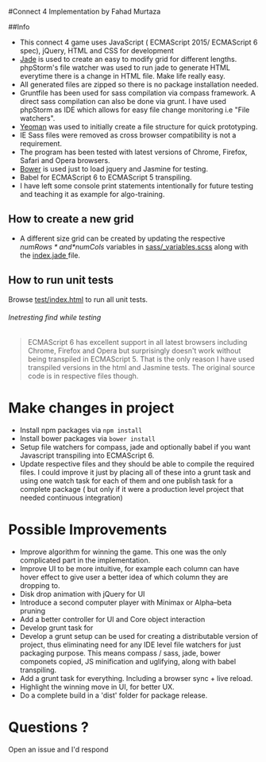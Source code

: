 #Connect 4 
Implementation by Fahad Murtaza

##Info

* This connect 4 game uses JavaScript ( ECMAScript 2015/ ECMAScript 6 spec), jQuery, HTML and CSS for development
* [Jade](http://jade-lang.com/) is used to create an easy to modify grid for different lengths. phpStorm's file watcher was used to run jade to generate HTML everytime there is a change in HTML file. Make life really easy.
* All generated files are zipped so there is no package installation needed.
* Gruntfile has been used for sass compilation via compass framework. A direct sass compilation can also be done via grunt. I have used phpStorm as IDE which allows for easy file change monitoring i.e "File watchers". 
* [Yeoman](http://yeoman.io/) was used to initially create a file structure for quick prototyping.
* IE Sass files were removed as cross browser compatibility is not a requirement.
* The program has been tested with latest versions of Chrome, Firefox, Safari and Opera browsers. 
* [Bower](http://bower.io) is used just to load jquery and Jasmine for testing.
* Babel for ECMAScript 6 to ECMAScript 5 transpiling.
* I have left some console print statements intentionally for future testing and teaching it as example for algo-training.

## How to create a new grid
* A different size grid can be created by updating the respective *$numRows* and *$numCols* variables in [sass/_variables.scss](sass/_variables.scss) along with the [index.jade ](index.jade ) file. 

## How to run unit tests

Browse [test/index.html](test/index.html) to run all unit tests. 

###### Inetresting find while testing

> ECMAScript 6 has excellent support in all latest browsers including Chrome, Firefox and Opera but surprisingly doesn't work without being transpiled in ECMAScript 5. That is the only reason I have used transpiled versions in the html and Jasmine tests. The original source code is in respective files though.

# Make changes in project

* Install npm packages via `npm install`
* Install bower packages via `bower install`
* Setup file watchers for compass, jade and optionally babel if you want Javascript transpiling into ECMAScript 6. 
* Update respective files and they should be able to compile the required files. I could improve it just by placing all of these into a grunt task and using one watch task for each of them and one publish task for a complete package ( but only if it were a production level project that needed continuous integration)

# Possible Improvements

* Improve algorithm for winning the game. This one was the only complicated part in the implementation. 
* Improve UI to be more intuitive, for example each column can have hover effect to give user a better  idea of which column they are dropping to. 
* Disk drop animation with jQuery for UI
* Introduce a second computer player with Minimax or Alpha–beta pruning
* Add a better controller for UI and Core object interaction
* Develop grunt task for 
* Develop a grunt setup can be used for creating a distributable version of project, thus eliminating need for any IDE level file watchers for just packaging purpose. This means compass / sass, jade, bower componets copied, JS minification and uglifying, along with babel transpiling.
* Add a grunt task for everything. Including a browser sync + live reload.
* Highlight the winning move in UI, for better UX.
* Do a complete build in a 'dist' folder for package release.

# Questions ?

Open an issue and I'd respond 